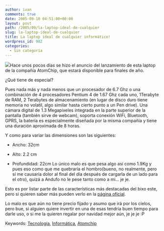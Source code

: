 ```yaml
---
author: ivan
comments: true
date: 2005-09-10 04:51:00+00:00
layout: post
path: /2005/09/la-laptop-ideal-de-cualquier
slug: la-laptop-ideal-de-cualquier
title: La laptop ideal de cualquier informático!
wordpress_id: 982
categories:
  - Sin categoría
---
```


[![](http://photos1.blogger.com/blogger/5311/455/200/laptop_atom.jpg)](http://photos1.blogger.com/blogger/5311/455/1600/laptop_atom.jpg)Hace unos pocos días se hizo el anuncio del lanzamiento de esta laptop de la compañía AtomChip, que estará disponible para finales de año.

¿Qué tiene de especial?

Pues nada más y nada menos que un procesador de 6.7 Ghz o una combinación de 4 procesadores Pentium 4 de 1.67 Ghz cada uno, 1Terabyte de RAM, 2 Terabytes de almacenamiento (en lugar de disco duro tiene memoria no volatil, algo similar hasta cierto punto a un Pen drive). Una cámara digital de 1.3 Megapixeles integrada en la parte superior de la pantalla (también sirve de webcam), soporta conexión WiFi, Bluetooth, GPRS, la batería es especialmente diseñada por la misma compañía y tiene una duración aproximada de 8 horas.

Y como para variar las dimensiones son las siguientes:

- Ancho: 32cm

- Alto: 2.2 cm

- Profundidad: 22cm
  Lo único malo es que pesa algo así como 1.9Kg y pues eso como que me quebraría el hombro(bueno, no realmente, pero sí me causaría dolor al final del día después de cargarla de un lado para el otro), quizá a Andufo no le pese tanto como a mi... je je.

Esto es por listar parte de las características más destacadas del bixo este, pero si quieren saber más pueden verlo en la [página oficial](http://atomchip.com/_wsn/page4.html).

Lo malo es que aún no tiene precio fijado y asumo que irá por los cielos, pero bue, si alguien quiere invertir en una de esas tendría buen tiempo para darle uso, o si me la quieren regalar por navidad mejor aún, je je je :P

Keywords: [Tecnología](http://technorati.com/tag/Tecnolog%EDa), [Informática](http://technorati.com/tag/Informatica), [Atomchip](http://technorati.com/tag/AtomChip)
